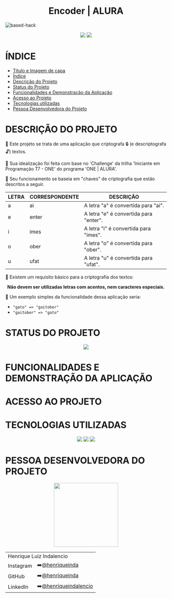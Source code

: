 <h1 align="center">Encoder | ALURA</h1>

![based-hack](https://github.com/user-attachments/assets/8f6f01fc-a8a1-4df6-a259-1c729597c42e) <br><!--img-cripto-->

<p align="center">
  <img loading="lazy" src="https://img.shields.io/badge/VERSION-v1.0-purple?style=for-the-badge">
  <img loading="lazy" src="https://img.shields.io/badge/RELEASE%20DATE-AUGUST%20%7C%202024-yellow?style=for-the-badge">
</p>

# ÍNDICE

* [Título e Imagem de capa](<h1>)
* [Índice](#índice)
* [Descrição do Projeto](#descrição-do-projeto)
* [Status do Projeto](#status-do-projeto)
* [Funcionalidades e Demonstração da Aplicação](#funcionalidades-e-demonstração-da-aplicação)
* [Acesso ao Projeto](#acesso-ao-projeto)
* [Tecnologias utilizadas](#tecnologias-utilizadas)
* [Pessoa Desenvolvedora do Projeto](#pessoa-desenvolvedora-do-projeto)

# DESCRIÇÃO DO PROJETO
 
📄 Este projeto se trata de uma aplicação que criptografa 🔒 (e descriptografa 🔓) textos.

📄 Sua idealização foi feita com base no 'Challenge' da trilha 'Iniciante em Programação T7 - ONE' do programa 'ONE | ALURA'.

📄 Seu funcionamento se baseia em "chaves" de criptografia que estão descritos a seguir.

<table align="center">
  <thead>
    <tr>
      <th>LETRA</th>
      <th>CORRESPONDENTE</th>
      <th>DESCRIÇÃO</th>
    </tr>
  </thead>
  <tbody>
    <tr>
      <td>a</td>
      <td>ai</td>
      <td>A letra "a" é convertida para "ai".</td>
    </tr>
    <tr>
      <td>e</td>
      <td>enter</td>
      <td>A letra "e" é convertida para "enter".</td>
    </tr>
    <tr>
      <td>i</td>
      <td>imes</td>
      <td>A letra "i" é convertida para "imes".</td>
    </tr>
    <tr>
      <td>o</td>
      <td>ober</td>
      <td>A letra "o" é convertida para "ober".</td>
    </tr>
    <tr>
      <td>u</td>
      <td>ufat</td>
      <td>A letra "u" é convertida para "ufat".</td>
    </tr>
  </tbody>
</table>

📄 Existem um requisito básico para a criptografia dos textos:

<p align="center"><strong>Não devem ser utilizadas letras com acentos, nem caracteres especiais.</strong></p>

📄 Um exemplo simples da funcionalidade dessa aplicação seria:

  - `"gato" => "gaitober"`
  - `"gaitober" => "gato"`


# STATUS DO PROJETO

<p align="center">
  <img loading="lazy" src="https://img.shields.io/badge/STATUS-FINISHED-green?style=for-the-badge">
</p>

# FUNCIONALIDADES E DEMONSTRAÇÃO DA APLICAÇÃO


# ACESSO AO PROJETO

# TECNOLOGIAS UTILIZADAS

<p align="center">
  <img loading="lazy" src="https://img.shields.io/badge/HTML%205-blue?style=for-the-badge">
  <img loading="lazy" src="https://img.shields.io/badge/CSS-violet?style=for-the-badge">
  <img loading="lazy" src="https://img.shields.io/badge/JAVASCRIPT-red?style=for-the-badge">
</p>

# PESSOA DESENVOLVEDORA DO PROJETO

<section align="center">
  <img loading="lazy" src="https://github.com/user-attachments/assets/869a58e6-2cf4-46a7-9f26-d98099ee5db6" width="200"/>
  <table align="center">
    <tbody>
      <tr>
        <td colspan="2">Henrique Luiz Indalencio</td>
      </tr>
      <tr>
        <td>Instagram</td>
        <td>➡️<a href="https://www.instagram.com/henriqueinda/">@henriqueinda</a></td>
      </tr>
      <tr>
        <td>GitHub</td>
        <td>➡️<a href="https://github.com/henriqueinda">@henriqueinda</a></td>
      </tr>
      <tr>
        <td>LinkedIn</td>
        <td>➡️<a href="https://www.linkedin.com/in/henriqueindalencio/">@henriqueindalencio</a></td>
      </tr>
    </tbody>
  </table>
</section>
